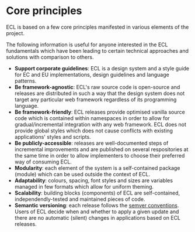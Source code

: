 # Core principles

ECL is based on a few core principles manifested in various elements of the project.

The following information is useful for anyone interested in the ECL fundamentals which have been leading to certain technical approaches and solutions with comparison to others.

- **Support corporate guidelines**: ECL is a design system and a style guide for EC and EU implementations, design guidelines and language patterns.
- **Be framework-agnostic**: ECL's raw source code is open-source and releases are distributed in such a way that the design system does not target any particular web framework regardless of its programming language.
- **Be framework-friendly**: ECL releases provide optimised vanilla source code which is contained within namespaces in order to allow for gradual/incremental integration with any web framework. ECL does not provide global styles which does not cause conflicts with existing applications' styles and scripts.
- **Be publicly-accessible**: releases are well-documented steps of incremental improvements and are published on several respositories at the same time in order to allow implementers to choose their preferred way of consuming ECL.
- **Modularity**: each element of the system is a self-contained package (module) which can be used outside the context of ECL.
- **Adaptability**: colours, spacing, font styles and sizes are variables managed in few formats which allow for uniform theming.
- **Scalability**: building blocks (components) of ECL are self-contained, independendly-tested and maintained pieces of code.
- **Semantic versioning**: each release follows the [semver conventions](https://semver.org/). Users of ECL decide when and whether to apply a given update and there are no automatic (silent) changes in applications based on ECL releases.
